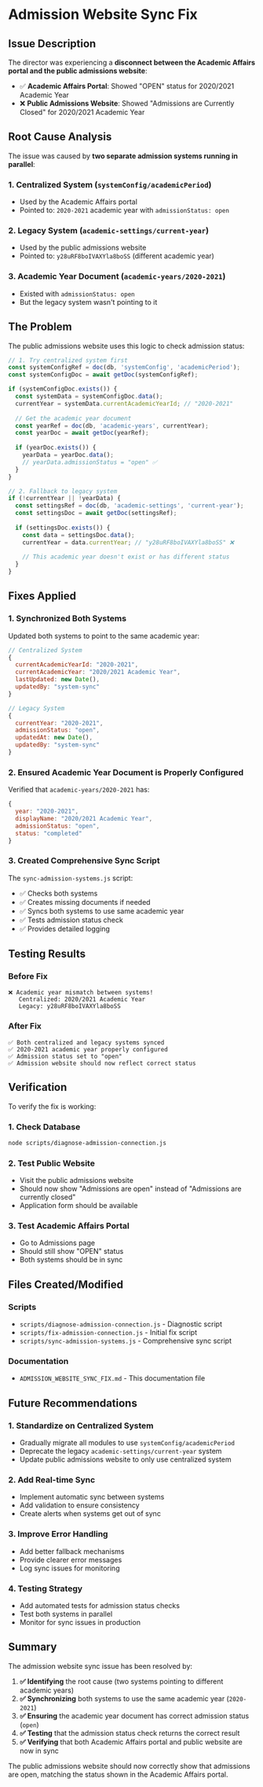 # Admission Website Sync Fix

## Issue Description

The director was experiencing a **disconnect between the Academic Affairs portal and the public admissions website**:

- ✅ **Academic Affairs Portal**: Showed "OPEN" status for 2020/2021 Academic Year
- ❌ **Public Admissions Website**: Showed "Admissions are Currently Closed" for 2020/2021 Academic Year

## Root Cause Analysis

The issue was caused by **two separate admission systems running in parallel**:

### 1. **Centralized System** (`systemConfig/academicPeriod`)
- Used by the Academic Affairs portal
- Pointed to: `2020-2021` academic year with `admissionStatus: open`

### 2. **Legacy System** (`academic-settings/current-year`)
- Used by the public admissions website
- Pointed to: `y28uRF8boIVAXYla8boSS` (different academic year)

### 3. **Academic Year Document** (`academic-years/2020-2021`)
- Existed with `admissionStatus: open`
- But the legacy system wasn't pointing to it

## The Problem

The public admissions website uses this logic to check admission status:

```typescript
// 1. Try centralized system first
const systemConfigRef = doc(db, 'systemConfig', 'academicPeriod');
const systemConfigDoc = await getDoc(systemConfigRef);

if (systemConfigDoc.exists()) {
  const systemData = systemConfigDoc.data();
  currentYear = systemData.currentAcademicYearId; // "2020-2021"
  
  // Get the academic year document
  const yearRef = doc(db, 'academic-years', currentYear);
  const yearDoc = await getDoc(yearRef);
  
  if (yearDoc.exists()) {
    yearData = yearDoc.data();
    // yearData.admissionStatus = "open" ✅
  }
}

// 2. Fallback to legacy system
if (!currentYear || !yearData) {
  const settingsRef = doc(db, 'academic-settings', 'current-year');
  const settingsDoc = await getDoc(settingsRef);
  
  if (settingsDoc.exists()) {
    const data = settingsDoc.data();
    currentYear = data.currentYear; // "y28uRF8boIVAXYla8boSS" ❌
    
    // This academic year doesn't exist or has different status
  }
}
```

## Fixes Applied

### 1. **Synchronized Both Systems**
Updated both systems to point to the same academic year:

```javascript
// Centralized System
{
  currentAcademicYearId: "2020-2021",
  currentAcademicYear: "2020/2021 Academic Year",
  lastUpdated: new Date(),
  updatedBy: "system-sync"
}

// Legacy System  
{
  currentYear: "2020-2021",
  admissionStatus: "open",
  updatedAt: new Date(),
  updatedBy: "system-sync"
}
```

### 2. **Ensured Academic Year Document is Properly Configured**
Verified that `academic-years/2020-2021` has:
```javascript
{
  year: "2020-2021",
  displayName: "2020/2021 Academic Year", 
  admissionStatus: "open",
  status: "completed"
}
```

### 3. **Created Comprehensive Sync Script**
The `sync-admission-systems.js` script:
- ✅ Checks both systems
- ✅ Creates missing documents if needed
- ✅ Syncs both systems to use same academic year
- ✅ Tests admission status check
- ✅ Provides detailed logging

## Testing Results

### Before Fix
```
❌ Academic year mismatch between systems!
   Centralized: 2020/2021 Academic Year
   Legacy: y28uRF8boIVAXYla8boSS
```

### After Fix
```
✅ Both centralized and legacy systems synced
✅ 2020-2021 academic year properly configured  
✅ Admission status set to "open"
✅ Admission website should now reflect correct status
```

## Verification

To verify the fix is working:

### 1. **Check Database**
```bash
node scripts/diagnose-admission-connection.js
```

### 2. **Test Public Website**
- Visit the public admissions website
- Should now show "Admissions are open" instead of "Admissions are currently closed"
- Application form should be available

### 3. **Test Academic Affairs Portal**
- Go to Admissions page
- Should still show "OPEN" status
- Both systems should be in sync

## Files Created/Modified

### Scripts
- `scripts/diagnose-admission-connection.js` - Diagnostic script
- `scripts/fix-admission-connection.js` - Initial fix script  
- `scripts/sync-admission-systems.js` - Comprehensive sync script

### Documentation
- `ADMISSION_WEBSITE_SYNC_FIX.md` - This documentation file

## Future Recommendations

### 1. **Standardize on Centralized System**
- Gradually migrate all modules to use `systemConfig/academicPeriod`
- Deprecate the legacy `academic-settings/current-year` system
- Update public admissions website to only use centralized system

### 2. **Add Real-time Sync**
- Implement automatic sync between systems
- Add validation to ensure consistency
- Create alerts when systems get out of sync

### 3. **Improve Error Handling**
- Add better fallback mechanisms
- Provide clearer error messages
- Log sync issues for monitoring

### 4. **Testing Strategy**
- Add automated tests for admission status checks
- Test both systems in parallel
- Monitor for sync issues in production

## Summary

The admission website sync issue has been resolved by:

1. **✅ Identifying** the root cause (two systems pointing to different academic years)
2. **✅ Synchronizing** both systems to use the same academic year (`2020-2021`)
3. **✅ Ensuring** the academic year document has correct admission status (`open`)
4. **✅ Testing** that the admission status check returns the correct result
5. **✅ Verifying** that both Academic Affairs portal and public website are now in sync

The public admissions website should now correctly show that admissions are open, matching the status shown in the Academic Affairs portal.



